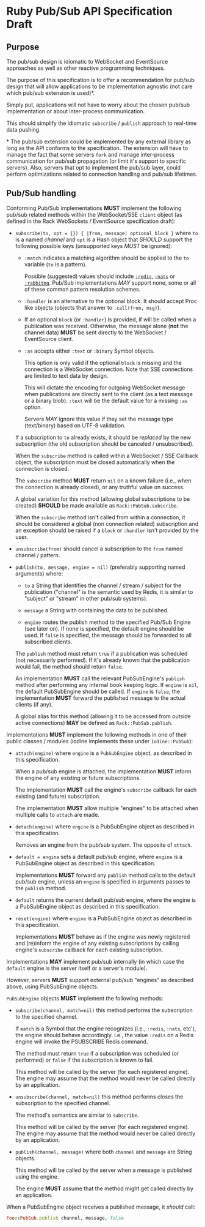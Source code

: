 # Ruby Pub/Sub API Specification Draft

## Purpose

The pub/sub design is idiomatic to WebSocket and EventSource approaches as well as other reactive programming techniques.

The purpose of this specification is to offer a recommendation for pub/sub design that will allow applications to be implementation agnostic (not care which pub/sub extension is used)\*.

Simply put, applications will not have to worry about the chosen pub/sub implementation or about inter-process communication.

This should simplify the idiomatic `subscribe` / `publish` approach to real-time data pushing.

\* The pub/sub extension could be implemented by any external library as long as the API conforms to the specification. The extension will have to manage the fact that some servers `fork` and manage inter-process communication for pub/sub propagation (or limit it's support to specific servers). Also, servers that opt to implement the pub/sub layer, could perform optimizations related to connection handling and pub/sub lifetimes.

## Pub/Sub handling

Conforming Pub/Sub implementations **MUST** implement the following pub/sub related methods within the WebSocket/SSE `client` object (as defined in the Rack WebSockets / EventSource specification draft):

* `subscribe(to, opt = {}) { |from, message| optional_block }` where `to` is a named *channel* and `opt` is a Hash object that *SHOULD* support the following possible keys (unsupported keys *MUST* be ignored):

    * `:match` indicates a matching algorithm should be applied to the `to` variable (`to` is a pattern).
    
        Possible (suggested) values should include [`:redis`](https://github.com/antirez/redis/blob/398b2084af067ae4d669e0ce5a63d3bc89c639d3/src/util.c#L46-L167), [`:nats`](https://nats.io/documentation/faq/#wildcards) or [`:rabbitmq`](https://www.rabbitmq.com/tutorials/tutorial-five-ruby.html). Pub/Sub implementations *MAY* support none, some or all of these common pattern resolution schemes.
    
    * `:handler` is an alternative to the optional block. It should accept Proc like objects (objects that answer to `.call(from, msg)`).

    * If an optional `block` (or `:handler`) is provided, if will be called when a publication was received. Otherwise, the message alone (**not** the channel data) **MUST** be sent directly to the WebSocket / EventSource client.

    * `:as` accepts either `:text` or `:binary` Symbol objects.

        This option is only valid if the optional `block` is missing and the connection is a WebSocket connection. Note that SSE connections are limited to text data by design.

        This will dictate the encoding for outgoing WebSocket message when publications are directly sent to the client (as a text message or a binary blob). `:text` will be the default value for a missing `:as` option.

        Servers *MAY* ignore this value if they set the message type (text/binary) based on UTF-8 validation.

    If a subscription to `to` already exists, it should be *replaced* by the new subscription (the old subscription should be canceled / unsubscribed).

    When the `subscribe` method is called within a WebSocket / SSE Callback object, the subscription must be closed automatically when the connection is closed.
    
    The `subscribe` method **MUST** return `nil` on a known failure (i.e., when the connection is already closed), or any truthful value on success.

    A global variation for this method (allowing global subscriptions to be created) **SHOULD** be made available as `Rack::PubSub.subscribe`.

    When the `subscribe` method isn't called from within a connection, it should be considered a global (non connection related) subscription and an exception should be raised if a `block` or `:handler` isn't provided by the user.

* `unsubscribe(from)` should cancel a subscription to the `from` named channel / pattern.

* `publish(to, message, engine = nil)` (preferably supporting named arguments) where:

    * `to` a String that identifies the channel / stream / subject for the publication ("channel" is the semantic used by Redis, it is similar to "subject" or "stream" in other pub/sub systems).

    * `message` a String with containing the data to be published.

    * `engine` routes the publish method to the specified Pub/Sub Engine (see later on). If none is specified, the default engine should be used. If `false` is specified, the message should be forwarded to all subscribed clients.

    The `publish` method must return `true` if a publication was scheduled (not necessarily performed). If it's already known that the publication would fail, the method should return `false`.

    An implementation **MUST** call the relevant PubSubEngine's `publish` method after performing any internal book keeping logic. If `engine` is `nil`, the default PubSubEngine should be called. If `engine` is `false`, the implementation **MUST** forward the published message to the actual clients (if any).

    A global alias for this method (allowing it to be accessed from outside active connections) **MAY** be defined as `Rack::PubSub.publish`.

Implementations **MUST** implement the following methods in one of their public classes / modules (iodine implements these under `Iodine::PubSub`):

* `attach(engine)` where `engine` is a `PubSubEngine` object, as described in this specification.

    When a pub/sub engine is attached, the implementation **MUST** inform the engine of any existing or future subscriptions.

    The implementation **MUST** call the engine's `subscribe` callback for each existing (and future) subscription.

    The implementation **MUST** allow multiple "engines" to be attached when multiple calls to `attach` are made.

* `detach(engine)` where `engine` is a PubSubEngine object as described in this specification.

    Removes an engine from the pub/sub system. The opposite of `attach`.

* `default = engine` sets a default pub/sub engine, where `engine` is a PubSubEngine object as described in this specification.

    Implementations **MUST** forward any `publish` method calls to the default pub/sub engine, unless an `engine` is specified in arguments passes to the `publish` method.

* `default` returns the current default pub/sub engine, where the engine is a PubSubEngine object as described in this specification.

* `reset(engine)` where `engine` is a PubSubEngine object as described in this specification.

    Implementations **MUST** behave as if the engine was newly registered and (re)inform the engine of any existing subscriptions by calling engine's `subscribe` callback for each existing subscription.

Implementations **MAY** implement pub/sub internally (in which case the `default` engine is the server itself or a server's module).

However, servers **MUST** support external pub/sub "engines" as described above, using PubSubEngine objects.

`PubSubEngine` objects **MUST** implement the following methods:

* `subscribe(channel, match=nil)` this method performs the subscription to the specified channel.

    If `match` is a Symbol that the engine recognizes (i.e., `:redis`, `:nats`, etc'), the engine should behave accordingly. i.e., the value `:redis` on a Redis engine will invoke the PSUBSCRIBE Redis command.

    The method must return `true` if a subscription was scheduled (or performed) or `false` if the subscription is known to fail.

    This method will be called by the server (for each registered engine). The engine may assume that the method would never be called directly by an application.

* `unsubscribe(channel, match=nil)` this method performs closes the subscription to the specified channel.

    The method's semantics are similar to `subscribe`.

    This method will be called by the server (for each registered engine). The engine may assume that the method would never be called directly by an application.

* `publish(channel, message)` where both `channel` and `message` are String objects.

    This method will be called by the server when a message is published using the engine.

    The engine **MUST** assume that the method might get called directly by an application.

When a PubSubEngine object receives a published message, it *should* call:

```ruby
Foo::PubSub.publish channel, message, false
```
